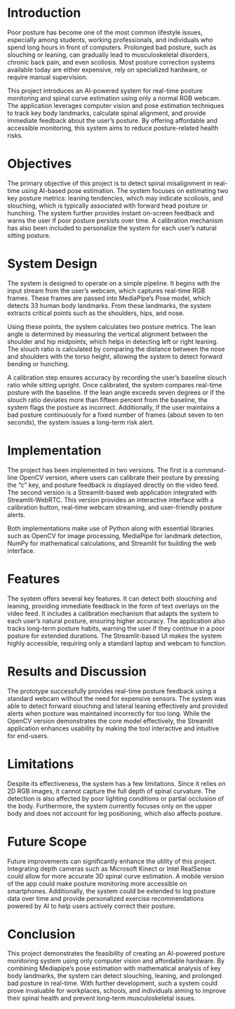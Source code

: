 # Introduction

Poor posture has become one of the most common lifestyle issues, especially among students, working professionals, and individuals who spend long hours in front of computers. Prolonged bad posture, such as slouching or leaning, can gradually lead to musculoskeletal disorders, chronic back pain, and even scoliosis. Most posture correction systems available today are either expensive, rely on specialized hardware, or require manual supervision.

This project introduces an AI-powered system for real-time posture monitoring and spinal curve estimation using only a normal RGB webcam. The application leverages computer vision and pose estimation techniques to track key body landmarks, calculate spinal alignment, and provide immediate feedback about the user’s posture. By offering affordable and accessible monitoring, this system aims to reduce posture-related health risks.

# Objectives

The primary objective of this project is to detect spinal misalignment in real-time using AI-based pose estimation. The system focuses on estimating two key posture metrics: leaning tendencies, which may indicate scoliosis, and slouching, which is typically associated with forward head posture or hunching. The system further provides instant on-screen feedback and warns the user if poor posture persists over time. A calibration mechanism has also been included to personalize the system for each user’s natural sitting posture.

# System Design

The system is designed to operate on a simple pipeline. It begins with the input stream from the user’s webcam, which captures real-time RGB frames. These frames are passed into MediaPipe’s Pose model, which detects 33 human body landmarks. From these landmarks, the system extracts critical points such as the shoulders, hips, and nose.

Using these points, the system calculates two posture metrics. The lean angle is determined by measuring the vertical alignment between the shoulder and hip midpoints, which helps in detecting left or right leaning. The slouch ratio is calculated by comparing the distance between the nose and shoulders with the torso height, allowing the system to detect forward bending or hunching.

A calibration step ensures accuracy by recording the user’s baseline slouch ratio while sitting upright. Once calibrated, the system compares real-time posture with the baseline. If the lean angle exceeds seven degrees or if the slouch ratio deviates more than fifteen percent from the baseline, the system flags the posture as incorrect. Additionally, if the user maintains a bad posture continuously for a fixed number of frames (about seven to ten seconds), the system issues a long-term risk alert.

# Implementation

The project has been implemented in two versions. The first is a command-line OpenCV version, where users can calibrate their posture by pressing the “c” key, and posture feedback is displayed directly on the video feed. The second version is a Streamlit-based web application integrated with Streamlit-WebRTC. This version provides an interactive interface with a calibration button, real-time webcam streaming, and user-friendly posture alerts.

Both implementations make use of Python along with essential libraries such as OpenCV for image processing, MediaPipe for landmark detection, NumPy for mathematical calculations, and Streamlit for building the web interface.

# Features

The system offers several key features. It can detect both slouching and leaning, providing immediate feedback in the form of text overlays on the video feed. It includes a calibration mechanism that adapts the system to each user’s natural posture, ensuring higher accuracy. The application also tracks long-term posture habits, warning the user if they continue in a poor posture for extended durations. The Streamlit-based UI makes the system highly accessible, requiring only a standard laptop and webcam to function.

# Results and Discussion

The prototype successfully provides real-time posture feedback using a standard webcam without the need for expensive sensors. The system was able to detect forward slouching and lateral leaning effectively and provided alerts when posture was maintained incorrectly for too long. While the OpenCV version demonstrates the core model effectively, the Streamlit application enhances usability by making the tool interactive and intuitive for end-users.

# Limitations

Despite its effectiveness, the system has a few limitations. Since it relies on 2D RGB images, it cannot capture the full depth of spinal curvature. The detection is also affected by poor lighting conditions or partial occlusion of the body. Furthermore, the system currently focuses only on the upper body and does not account for leg positioning, which also affects posture.

# Future Scope

Future improvements can significantly enhance the utility of this project. Integrating depth cameras such as Microsoft Kinect or Intel RealSense could allow for more accurate 3D spinal curve estimation. A mobile version of the app could make posture monitoring more accessible on smartphones. Additionally, the system could be extended to log posture data over time and provide personalized exercise recommendations powered by AI to help users actively correct their posture.

# Conclusion

This project demonstrates the feasibility of creating an AI-powered posture monitoring system using only computer vision and affordable hardware. By combining Mediapipe’s pose estimation with mathematical analysis of key body landmarks, the system can detect slouching, leaning, and prolonged bad posture in real-time. With further development, such a system could prove invaluable for workplaces, schools, and individuals aiming to improve their spinal health and prevent long-term musculoskeletal issues.
